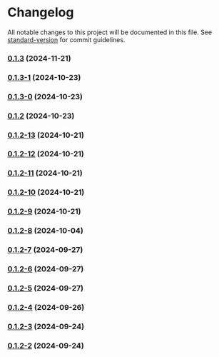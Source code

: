 # Changelog

All notable changes to this project will be documented in this file. See [standard-version](https://github.com/conventional-changelog/standard-version) for commit guidelines.

### [0.1.3](https://github.com/joabssilveira/fwork-jsts-common/compare/v0.1.3-1...v0.1.3) (2024-11-21)

### [0.1.3-1](https://github.com/joabssilveira/fwork-jsts-common/compare/v0.1.3-0...v0.1.3-1) (2024-10-23)

### [0.1.3-0](https://github.com/joabssilveira/fwork-jsts-common/compare/v0.1.2...v0.1.3-0) (2024-10-23)

### [0.1.2](https://github.com/joabssilveira/fwork-jsts-common/compare/v0.1.2-13...v0.1.2) (2024-10-23)

### [0.1.2-13](https://github.com/joabssilveira/fwork-jsts-common/compare/v0.1.2-12...v0.1.2-13) (2024-10-21)

### [0.1.2-12](https://github.com/joabssilveira/fwork-jsts-common/compare/v0.1.2-11...v0.1.2-12) (2024-10-21)

### [0.1.2-11](https://github.com/joabssilveira/fwork-jsts-common/compare/v0.1.2-10...v0.1.2-11) (2024-10-21)

### [0.1.2-10](https://github.com/joabssilveira/fwork-jsts-common/compare/v0.1.2-9...v0.1.2-10) (2024-10-21)

### [0.1.2-9](https://github.com/joabssilveira/fwork-jsts-common/compare/v0.1.2-8...v0.1.2-9) (2024-10-21)

### [0.1.2-8](https://github.com/joabssilveira/fwork-jsts-common/compare/v0.1.2-7...v0.1.2-8) (2024-10-04)

### [0.1.2-7](https://github.com/joabssilveira/fwork-jsts-common/compare/v0.1.2-6...v0.1.2-7) (2024-09-27)

### [0.1.2-6](https://github.com/joabssilveira/fwork-jsts-common/compare/v0.1.2-5...v0.1.2-6) (2024-09-27)

### [0.1.2-5](https://github.com/joabssilveira/fwork-jsts-common/compare/v0.1.2-4...v0.1.2-5) (2024-09-27)

### [0.1.2-4](https://github.com/joabssilveira/fwork-jsts-common/compare/v0.1.2-3...v0.1.2-4) (2024-09-26)

### [0.1.2-3](https://github.com/joabssilveira/fwork-jsts-common/compare/v0.1.2-2...v0.1.2-3) (2024-09-24)

### [0.1.2-2](https://github.com/joabssilveira/fwork-jsts-common/compare/v0.1.2-1...v0.1.2-2) (2024-09-24)
